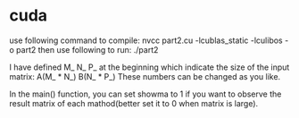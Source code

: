 # cuda
use following command to compile:
nvcc part2.cu -lcublas_static -lculibos -o part2
then use following to run:
./part2

I have defined M_ N_ P_ at the beginning which indicate the size of the input matrix:
A(M_ * N_) B(N_ * P_)
These numbers can be changed as you like.

In the main() function, you can set showma to 1 if you want to observe the result matrix of each mathod(better set it to 0 when matrix is large).